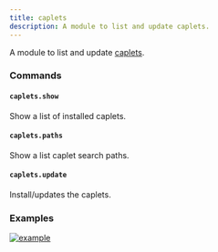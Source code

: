 ```yaml
---
title: caplets
description: A module to list and update caplets.
---
```


A module to list and update [caplets](/usage/interactive_session/#caplets).

### Commands

#### `caplets.show`

Show a list of installed caplets.

#### `caplets.paths`

Show a list caplet search paths.

#### `caplets.update`

Install/updates the caplets.

### Examples

[![example](https://asciinema.org/a/XVohDvyR7xW2PSsnFcqnyG8G2.png)](https://asciinema.org/a/XVohDvyR7xW2PSsnFcqnyG8G2)
